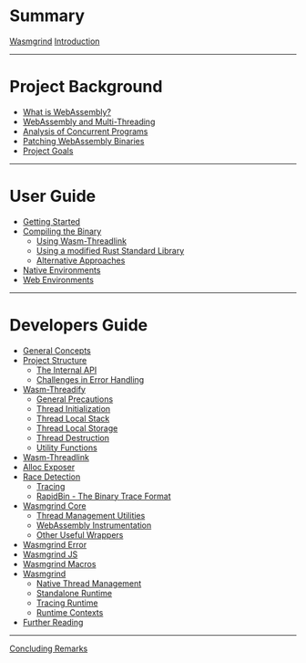 # Summary

[Wasmgrind](./wasmgrind.md)
[Introduction](./introduction.md)

---

# Project Background

- [What is WebAssembly?]()
- [WebAssembly and Multi-Threading]()
- [Analysis of Concurrent Programs]()
- [Patching WebAssembly Binaries]()
- [Project Goals]()

---

# User Guide

- [Getting Started](./user_guide/getting_started.md)
- [Compiling the Binary](./user_guide/compiling_the_binary.md)
    - [Using Wasm-Threadlink](./user_guide/compiling_the_binary/using_wasm_threadlink.md)
    - [Using a modified Rust Standard Library]()
    - [Alternative Approaches]()
- [Native Environments](./user_guide/native_environments.md)
- [Web Environments](./user_guide/web_environments.md)

---

# Developers Guide

- [General Concepts](./developers_guide/general_concepts.md)
- [Project Structure](./developers_guide/project_structure.md)
    - [The Internal API](./developers_guide/project_structure/the_internal_api.md)
    - [Challenges in Error Handling](./developers_guide/project_structure/error_handling.md)
- [Wasm-Threadify](./developers_guide/wasm_threadify.md)
    - [General Precautions](./developers_guide/wasm_threadify/general_precautions.md)
    - [Thread Initialization](./developers_guide/wasm_threadify/thread_initialization.md)
    - [Thread Local Stack](./developers_guide/wasm_threadify/thread_local_stack.md)
    - [Thread Local Storage](./developers_guide/wasm_threadify/thread_local_storage.md)
    - [Thread Destruction](./developers_guide/wasm_threadify/thread_destruction.md)
    - [Utility Functions](./developers_guide/wasm_threadify/utility_functions.md)
- [Wasm-Threadlink](./developers_guide/wasm_threadlink.md)
- [Alloc Exposer](./developers_guide/alloc_exposer.md)
- [Race Detection](./developers_guide/race_detection.md)
    - [Tracing](./developers_guide/race_detection/tracing.md)
    - [RapidBin - The Binary Trace Format](./developers_guide/race_detection/rapid_bin.md)
- [Wasmgrind Core](./developers_guide/wasmgrind_core.md)
    - [Thread Management Utilities](./developers_guide/wasmgrind_core/thread_management.md)
    - [WebAssembly Instrumentation](./developers_guide/wasmgrind_core/wasm_instrumentation.md)
    - [Other Useful Wrappers](./developers_guide/wasmgrind_core/other_wrappers.md)
- [Wasmgrind Error](./developers_guide/wasmgrind_error.md)
- [Wasmgrind JS]()
- [Wasmgrind Macros](./developers_guide/wasmgrind_macros.md)
- [Wasmgrind](./developers_guide/wasmgrind.md)
    - [Native Thread Management](./developers_guide/wasmgrind/native_tmgmt.md)
    - [Standalone Runtime](./developers_guide/wasmgrind/standalone_runtime.md)
    - [Tracing Runtime](./developers_guide/wasmgrind/tracing_runtime.md)
    - [Runtime Contexts](./developers_guide/wasmgrind/runtime_contexts.md)
- [Further Reading](./developers_guide/further_reading.md)

---

[Concluding Remarks]()